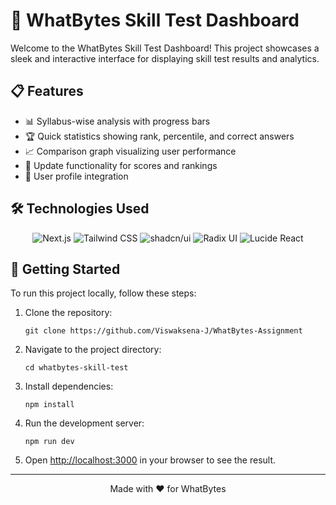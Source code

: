 # 🚀 WhatBytes Skill Test Dashboard

Welcome to the WhatBytes Skill Test Dashboard! This project showcases a sleek and interactive interface for displaying skill test results and analytics.

## 📋 Features

- 📊 Syllabus-wise analysis with progress bars
- 🏆 Quick statistics showing rank, percentile, and correct answers
- 📈 Comparison graph visualizing user performance
- 🔄 Update functionality for scores and rankings
- 👤 User profile integration

## 🛠️ Technologies Used

<p align="center">
  <img src="https://img.shields.io/badge/Next.js-000000?style=for-the-badge&logo=next.js&logoColor=white" alt="Next.js">
  <img src="https://img.shields.io/badge/Tailwind_CSS-38B2AC?style=for-the-badge&logo=tailwind-css&logoColor=white" alt="Tailwind CSS">
  <img src="https://img.shields.io/badge/shadcn%2Fui-000000?style=for-the-badge&logo=shadcnui&logoColor=white" alt="shadcn/ui">
  <img src="https://img.shields.io/badge/Radix_UI-161618?style=for-the-badge&logo=radix-ui&logoColor=white" alt="Radix UI">
  <img src="https://img.shields.io/badge/Lucide_React-5468FF?style=for-the-badge&logo=lucide&logoColor=white" alt="Lucide React">
</p>

## 🚀 Getting Started

To run this project locally, follow these steps:

1. Clone the repository:
   ```
   git clone https://github.com/Viswaksena-J/WhatBytes-Assignment
   ```

2. Navigate to the project directory:
   ```
   cd whatbytes-skill-test
   ```

3. Install dependencies:
   ```
   npm install
   ```

4. Run the development server:
   ```
   npm run dev
   ```

5. Open [http://localhost:3000](http://localhost:3000) in your browser to see the result.

---

<p align="center">Made with ❤️ for WhatBytes</p>